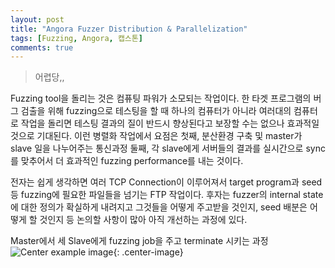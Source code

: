 ```yaml
---
layout: post
title: "Angora Fuzzer Distribution & Parallelization"
tags: [Fuzzing, Angora, 캡스톤]
comments: true
---
```


> 어렵당,,  

Fuzzing tool을 돌리는 것은 컴퓨팅 파워가 소모되는 작업이다. 한 타겟 프로그램의 버그 검출을 위해 fuzzing으로 테스팅을 할 때 하나의 컴퓨터가 아니라 여러대의 컴퓨터로 작업을 돌리면 테스팅 결과의 질이 반드시 향상된다고 보장할 수는 없으나 효과적일 것으로 기대된다. 이런 병렬화 작업에서 요점은 첫째, 분산환경 구축 및 master가 slave 일을 나누어주는 통신과정 둘째, 각 slave에게 서버들의 결과를 실시간으로 sync를 맞추어서 더 효과적인 fuzzing performance를 내는 것이다.  

전자는 쉽게 생각하면 여러 TCP Connection이 이루어져서 target program과 seed 등 fuzzing에 필요한 파일들을 넘기는 FTP 작업이다. 후자는 fuzzer의 internal state에 대한 정의가 확실하게 내려지고 그것들을 어떻게 주고받을 것인지, seed 배분은 어떻게 할 것인지 등 논의할 사항이 많아 아직 개선하는 과정에 있다.  

Master에서 세 Slave에게 fuzzing job을 주고 terminate 시키는 과정  
![Center example image](https://user-images.githubusercontent.com/35067611/75041542-1d68f480-5500-11ea-9d77-822b90cb71fe.gif "Center"){: .center-image}  